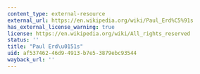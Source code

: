 ```yaml
---
content_type: external-resource
external_url: https://en.wikipedia.org/wiki/Paul_Erd%C5%91s
has_external_license_warning: true
license: https://en.wikipedia.org/wiki/All_rights_reserved
status: ''
title: "Paul Erd\u0151s"
uid: af537462-46d9-4913-b7e5-3879ebc93544
wayback_url: ''
---
```

